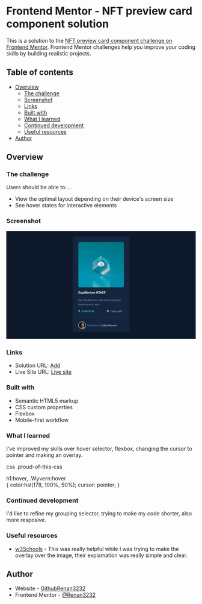 # Frontend Mentor - NFT preview card component solution

This is a solution to the [NFT preview card component challenge on Frontend Mentor](https://www.frontendmentor.io/challenges/nft-preview-card-component-SbdUL_w0U). Frontend Mentor challenges help you improve your coding skills by building realistic projects. 

## Table of contents

- [Overview](#overview)
  - [The challenge](#the-challenge)
  - [Screenshot](#screenshot)
  - [Links](#links)
  - [Built with](#built-with)
  - [What I learned](#what-i-learned)
  - [Continued development](#continued-development)
  - [Useful resources](#useful-resources)
- [Author](#author)



## Overview

### The challenge

Users should be able to:...

- View the optimal layout depending on their device's screen size
- See hover states for interactive elements

### Screenshot

![NFT Design Solution](images\ScreenShot1.jpg)


### Links

- Solution URL: [Add](https://your-solution-url.com)
- Live Site URL: [Live site](https://app.netlify.com/sites/determined-tereshkova-e2e232/overview)


### Built with

- Semantic HTML5 markup
- CSS custom properties
- Flexbox
- Mobile-first workflow

### What I learned
I've improved my skills over hover selector, flexbox, changing the cursor to pointer and making an overlay.

css
.proud-of-this-css 

h1:hover, .Wyvern:hover   
 {
   color:hsl(178, 100%, 50%);
   cursor: pointer; }

### Continued development

I'd like to refine my grouping selector, trying to make my code shorter, also more resposive.


### Useful resources

- [w3Schools](https://www.w3schools.com/) - This was really helpful while I was trying to make the overlay over the image, their explamation was really simple and clear.



## Author

- Website - [GithubRenan3232](https://github.com/Renan3232)
- Frontend Mentor - [@Renan3232](https://www.frontendmentor.io/profile/Renan3232)

